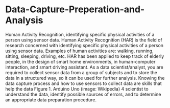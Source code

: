 # Data-Capture-Preperation-and-Analysis
Human Activity Recognition, identifying specific  physical activities of a person using sensor data.
Human Activity Recognition (HAR) is the field of research concerned with identifying specific 
physical activities of a person using sensor data. Examples of human activities are: walking, 
running, sitting, sleeping, driving, etc. HAR has been applied to keep track of elderly people, 
in the design of smart home environments, in human-computer interaction, and smart 
driving assistant. 
As a data scientist/analyst, you are required to collect sensor data from a group of subjects 
and to store the data in a structured way, so it can be used for further analysis. Knowing the 
data capture process and how to use sensors to collect data are skills that help the data 
Figure 1. Arduino Uno (image: Wikipedia) 
4 
scientist to understand the data, identify possible sources of errors, and to determine an 
appropriate data preparation procedure.
